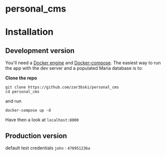 # personal_cms

# Installation

## Development version

You'll need a [Docker engine](https://docs.docker.com/install/) and [Docker-compose](https://docs.docker.com/compose/install/). The easiest way to run the app with the dev server and a populated Maria database is to: 

**Clone the repo**

```
git clone https://github.com/zar3bski/personal_cms
cd personal_cms
```
and run 

```
docker-compose up -d
```
Have then a look at `localhost:8000`

## Production version

default test credentials `john` : `478951236a` 
